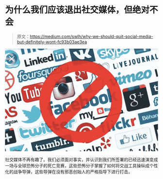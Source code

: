 # 为什么我们应该退出社交媒体，但绝对不会

> 原文：<https://medium.com/swlh/why-we-should-quit-social-media-but-definitely-wont-fc93b03ae3ea>

![](img/3e842b55f0585da270d527a28889050b.png)

社交媒体不再有趣了。我们必须面对事实，并认识到我们所签署的已经迅速演变成一场与全球恐怖分子的死亡竞赛，这些恐怖分子掌握了如何将交战工具操纵成个性化的战争导弹，这些导弹在没有邪恶创始人的严格指导下进行打击。